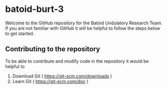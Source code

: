 # batoid-burt-3
Welcome to the GitHub repository for the Batoid Undulatory Research Team. If you are not familiar with GitHub it will be helpful to follow the steps below to get started. 

## Contributing to the repository
To be able to contribute and modify code in the repository it would be helpful to	
1. Download Git ( https://git-scm.com/downloads )
2. Learn Git ( https://git-scm.com/doc )